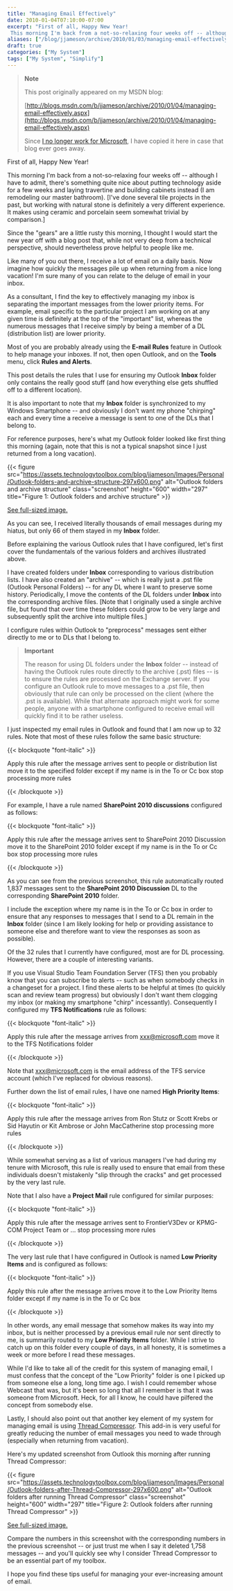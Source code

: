 ```yaml
---
title: "Managing Email Effectively"
date: 2010-01-04T07:10:00-07:00
excerpt: "First of all, Happy New Year! 
 This morning I'm back from a not-so-relaxing four weeks off -- although I have to admit, there's something quite nice about putting technology aside for a few weeks and laying travertine and building cabinets instead ..."
aliases: ["/blog/jjameson/archive/2010/01/03/managing-email-effectively.aspx", "/blog/jjameson/archive/2010/01/04/managing-email-effectively.aspx"]
draft: true
categories: ["My System"]
tags: ["My System", "Simplify"]
---
```


> **Note**
>
> This post originally appeared on my MSDN blog:
>
> [http://blogs.msdn.com/b/jjameson/archive/2010/01/04/managing-email-effectively.aspx](http://blogs.msdn.com/b/jjameson/archive/2010/01/04/managing-email-effectively.aspx)
>
> Since
> [I no longer work for Microsoft](/blog/jjameson/2011/09/02/last-day-with-microsoft),
> I have copied it here in case that blog ever goes away.

First of all, Happy New Year!

This morning I'm back from a not-so-relaxing four weeks off -- although I have
to admit, there's something quite nice about putting technology aside for a few
weeks and laying travertine and building cabinets instead (I am remodeling our
master bathroom). [I've done several tile projects in the past, but working with
natural stone is definitely a very different experience. It makes using ceramic
and porcelain seem somewhat trivial by comparison.]

Since the "gears" are a little rusty this morning, I thought I would start the
new year off with a blog post that, while not very deep from a technical
perspective, should nevertheless prove helpful to people like me.

Like many of you out there, I receive a lot of email on a daily basis. Now
imagine how quickly the messages pile up when returning from a nice long
vacation! I'm sure many of you can relate to the deluge of email in your inbox.

As a consultant, I find the key to effectively managing my inbox is separating
the important messages from the lower priority items. For example, email
specific to the particular project I am working on at any given time is
definitely at the top of the "important" list, whereas the numerous messages
that I receive simply by being a member of a DL (distribution list) are lower
priority.

Most of you are probably already using the **E-mail Rules** feature in Outlook
to help manage your inboxes. If not, then open Outlook, and on the **Tools**
menu, click **Rules and Alerts**.

This post details the rules that I use for ensuring my Outlook **Inbox** folder
only contains the really good stuff (and how everything else gets shuffled off
to a different location).

It is also important to note that my **Inbox** folder is synchronized to my
Windows Smartphone -- and obviously I don't want my phone "chirping" each and
every time a receive a message is sent to one of the DLs that I belong to.

For reference purposes, here's what my Outlook folder looked like first thing
this morning (again, note that this is not a typical snapshot since I just
returned from a long vacation).

{{< figure src="https://assets.technologytoolbox.com/blog/jjameson/Images/Personal/Outlook-folders-and-archive-structure-297x600.png" alt="Outlook folders and archive structure" class="screenshot" height="600" width="297" title="Figure 1: Outlook folders and archive structure" >}}

[See full-sized image.](https://assets.technologytoolbox.com/blog/jjameson/Images/Personal/Outlook-folders-and-archive-structure-334x675.png)

As you can see, I received literally thousands of email messages during my
hiatus, but only 66 of them stayed in my **Inbox** folder.

Before explaining the various Outlook rules that I have configured, let's first
cover the fundamentals of the various folders and archives illustrated above.

I have created folders under **Inbox** corresponding to various distribution
lists. I have also created an "archive" -- which is really just a .pst file
(Outlook Personal Folders) -- for any DL where I want to preserve some history.
Periodically, I move the contents of the DL folders under **Inbox** into the
corresponding archive files. [Note that I originally used a single archive file,
but found that over time these folders could grow to be very large and
subsequently split the archive into multiple files.]

I configure rules within Outlook to "preprocess" messages sent either directly
to me or to DLs that I belong to.

> **Important**
>
> The reason for using DL folders under the **Inbox** folder -- instead of having the Outlook rules route directly to the archive (.pst) files -- is to ensure the rules are processed on the Exchange server.
> If you configure an Outlook rule to move messages to a .pst file, then obviously
> that rule can only be processed on the client (where the .pst is available).
> While that alternate approach might work for some people, anyone with a
> smartphone configured to receive email will quickly find it to be rather
> useless.

I just inspected my email rules in Outlook and found that I am now up to 32
rules. Note that most of these rules follow the same basic structure:

{{< blockquote "font-italic" >}}

Apply this rule after the message arrives
sent to people or distribution list
move it to the specified folder
except if my name is in the To or Cc box
stop processing more rules

{{< /blockquote >}}

For example, I have a rule named **SharePoint 2010 discussions** configured as
follows:

{{< blockquote "font-italic" >}}

Apply this rule after the message arrives
sent to SharePoint 2010 Discussion
move it to the SharePoint 2010 folder
except if my name is in the To or Cc box
stop processing more rules

{{< /blockquote >}}

As you can see from the previous screenshot, this rule automatically routed
1,837 messages sent to the **SharePoint 2010 Discussion** DL to the
corresponding **SharePoint 2010** folder.

I include the exception where my name is in the To or Cc box in order to ensure
that any responses to messages that I send to a DL remain in the **Inbox**
folder (since I am likely looking for help or providing assistance to someone
else and therefore want to view the responses as soon as possible).

Of the 32 rules that I currently have configured, most are for DL processing.
However, there are a couple of interesting variants.

If you use Visual Studio Team Foundation Server (TFS) then you probably know
that you can subscribe to alerts -- such as when somebody checks in a changeset
for a project. I find these alerts to be helpful at times (to quickly scan and
review team progress) but obviously I don't want them clogging my inbox (or
making my smartphone "chirp" incessantly). Consequently I configured my **TFS
Notifications** rule as follows:

{{< blockquote "font-italic" >}}

Apply this rule after the message arrives
from [xxx@microsoft.com](mailto:xxx@microsoft.com)
move it to the TFS Notifications folder

{{< /blockquote >}}

Note that [xxx@microsoft.com](mailto:xxx@microsoft.com) is the email address of
the TFS service account (which I've replaced for obvious reasons).

Further down the list of email rules, I have one named **High Priority Items**:

{{< blockquote "font-italic" >}}

Apply this rule after the message arrives
from Ron Stutz or Scott Krebs or Sid Hayutin or Kit Ambrose or John MacCatherine
stop processing more rules

{{< /blockquote >}}

While somewhat serving as a list of various managers I've had during my tenure
with Microsoft, this rule is really used to ensure that email from these
individuals doesn't mistakenly "slip through the cracks" and get processed by
the very last rule.

Note that I also have a **Project Mail** rule configured for similar purposes:

{{< blockquote "font-italic" >}}

Apply this rule after the message arrives
sent to FrontierV3Dev or KPMG-COM Project Team or ...
stop processing more rules

{{< /blockquote >}}

The very last rule that I have configured in Outlook is named **Low Priority
Items** and is configured as follows:

{{< blockquote "font-italic" >}}

Apply this rule after the message arrives
move it to the Low Priority Items folder
except if my name is in the To or Cc box

{{< /blockquote >}}

In other words, any email message that somehow makes its way into my inbox, but
is neither processed by a previous email rule nor sent directly to me, is
summarily routed to my **Low Priority Items** folder. While I strive to catch up
on this folder every couple of days, in all honesty, it is sometimes a week or
more before I read these messages.

While I'd like to take all of the credit for this system of managing email, I
must confess that the concept of the "Low Priority" folder is one I picked up
from someone else a long, long time ago. I wish I could remember whose Webcast
that was, but it's been so long that all I remember is that it was someone from
Microsoft. Heck, for all I know, he could have pilfered the concept from
somebody else.

Lastly, I should also point out that another key element of my system for
managing email is using
[Thread Compressor](http://blogs.technet.com/ewan/archive/2007/04/23/thread-compressor-for-outlook-do-you-want-it.aspx).
This add-in is very useful for greatly reducing the number of email messages you
need to wade through (especially when returning from vacation).

Here's my updated screenshot from Outlook this morning after running Thread
Compressor:

{{< figure src="https://assets.technologytoolbox.com/blog/jjameson/Images/Personal/Outlook-folders-after-Thread-Compressor-297x600.png" alt="Outlook folders after running Thread Compressor" class="screenshot" height="600" width="297" title="Figure 2: Outlook folders after running Thread Compressor" >}}

[See full-sized image.](https://assets.technologytoolbox.com/blog/jjameson/Images/Personal/Outlook-folders-after-Thread-Compressor-334x675.png)

Compare the numbers in this screenshot with the corresponding numbers in the
previous screenshot -- or just trust me when I say it deleted 1,758 messages --
and you'll quickly see why I consider Thread Compressor to be an essential part
of my toolbox.

I hope you find these tips useful for managing your ever-increasing amount of
email.

